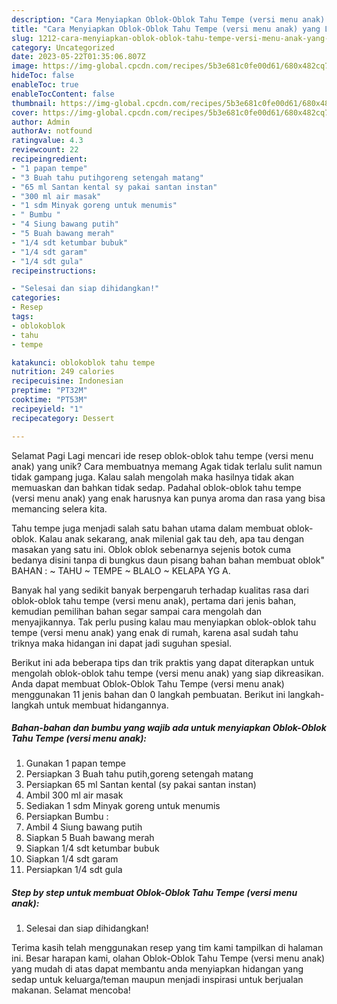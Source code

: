 ```yaml
---
description: "Cara Menyiapkan Oblok-Oblok Tahu Tempe (versi menu anak) yang Lezat, Mengugah Selera"
title: "Cara Menyiapkan Oblok-Oblok Tahu Tempe (versi menu anak) yang Lezat, Mengugah Selera"
slug: 1212-cara-menyiapkan-oblok-oblok-tahu-tempe-versi-menu-anak-yang-lezat-mengugah-selera
category: Uncategorized
date: 2023-05-22T01:35:06.807Z
image: https://img-global.cpcdn.com/recipes/5b3e681c0fe00d61/680x482cq70/oblok-oblok-tahu-tempe-versi-menu-anak-foto-resep-utama.jpg
hideToc: false
enableToc: true
enableTocContent: false
thumbnail: https://img-global.cpcdn.com/recipes/5b3e681c0fe00d61/680x482cq70/oblok-oblok-tahu-tempe-versi-menu-anak-foto-resep-utama.jpg
cover: https://img-global.cpcdn.com/recipes/5b3e681c0fe00d61/680x482cq70/oblok-oblok-tahu-tempe-versi-menu-anak-foto-resep-utama.jpg
author: Admin
authorAv: notfound
ratingvalue: 4.3
reviewcount: 22
recipeingredient:
- "1 papan tempe"
- "3 Buah tahu putihgoreng setengah matang"
- "65 ml Santan kental sy pakai santan instan"
- "300 ml air masak"
- "1 sdm Minyak goreng untuk menumis"
- " Bumbu "
- "4 Siung bawang putih"
- "5 Buah bawang merah"
- "1/4 sdt ketumbar bubuk"
- "1/4 sdt garam"
- "1/4 sdt gula"
recipeinstructions:

- "Selesai dan siap dihidangkan!"
categories:
- Resep
tags:
- oblokoblok
- tahu
- tempe

katakunci: oblokoblok tahu tempe 
nutrition: 249 calories
recipecuisine: Indonesian
preptime: "PT32M"
cooktime: "PT53M"
recipeyield: "1"
recipecategory: Dessert

---
```



Selamat Pagi Lagi mencari ide resep oblok-oblok tahu tempe (versi menu anak) yang unik? Cara membuatnya memang Agak tidak terlalu sulit namun tidak gampang juga. Kalau salah mengolah maka hasilnya tidak akan memuaskan dan bahkan tidak sedap. Padahal oblok-oblok tahu tempe (versi menu anak) yang enak harusnya kan punya aroma dan rasa yang bisa memancing selera kita.


Tahu tempe juga menjadi salah satu bahan utama dalam membuat oblok-oblok. Kalau anak sekarang, anak milenial gak tau deh, apa tau dengan masakan yang satu ini. Oblok oblok sebenarnya sejenis botok cuma bedanya disini tanpa di bungkus daun pisang bahan bahan membuat oblok&#34; BAHAN : ~ TAHU ~ TEMPE ~ BLALO ~ KELAPA YG A.

Banyak hal yang sedikit banyak berpengaruh terhadap kualitas rasa dari oblok-oblok tahu tempe (versi menu anak), pertama dari jenis bahan, kemudian pemilihan bahan segar sampai cara mengolah dan menyajikannya. Tak perlu pusing kalau mau menyiapkan oblok-oblok tahu tempe (versi menu anak) yang enak di rumah, karena asal sudah tahu triknya maka hidangan ini dapat jadi suguhan spesial.


Berikut ini ada beberapa tips dan trik praktis yang dapat diterapkan untuk mengolah oblok-oblok tahu tempe (versi menu anak) yang siap dikreasikan. Anda dapat membuat Oblok-Oblok Tahu Tempe (versi menu anak) menggunakan 11 jenis bahan dan 0 langkah pembuatan. Berikut ini langkah-langkah untuk membuat hidangannya.

<!--inarticleads1-->

##### Bahan-bahan dan bumbu yang wajib ada untuk menyiapkan Oblok-Oblok Tahu Tempe (versi menu anak):

1. Gunakan 1 papan tempe
1. Persiapkan 3 Buah tahu putih,goreng setengah matang
1. Persiapkan 65 ml Santan kental (sy pakai santan instan)
1. Ambil 300 ml air masak
1. Sediakan 1 sdm Minyak goreng untuk menumis
1. Persiapkan  Bumbu :
1. Ambil 4 Siung bawang putih
1. Siapkan 5 Buah bawang merah
1. Siapkan 1/4 sdt ketumbar bubuk
1. Siapkan 1/4 sdt garam
1. Persiapkan 1/4 sdt gula




<!--inarticleads2-->

##### Step by step untuk membuat Oblok-Oblok Tahu Tempe (versi menu anak):


1. Selesai dan siap dihidangkan!



Terima kasih telah menggunakan resep yang tim kami tampilkan di halaman ini. Besar harapan kami, olahan Oblok-Oblok Tahu Tempe (versi menu anak) yang mudah di atas dapat membantu anda menyiapkan hidangan yang sedap untuk keluarga/teman maupun menjadi inspirasi untuk berjualan makanan. Selamat mencoba!
